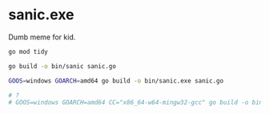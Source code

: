 # sanic.exe

Dumb meme for kid.

```bash
go mod tidy

go build -o bin/sanic sanic.go

GOOS=windows GOARCH=amd64 go build -o bin/sanic.exe sanic.go

# ?
# GOOS=windows GOARCH=amd64 CC="x86_64-w64-mingw32-gcc" go build -o bin/sanic.exe sanic.go
```
